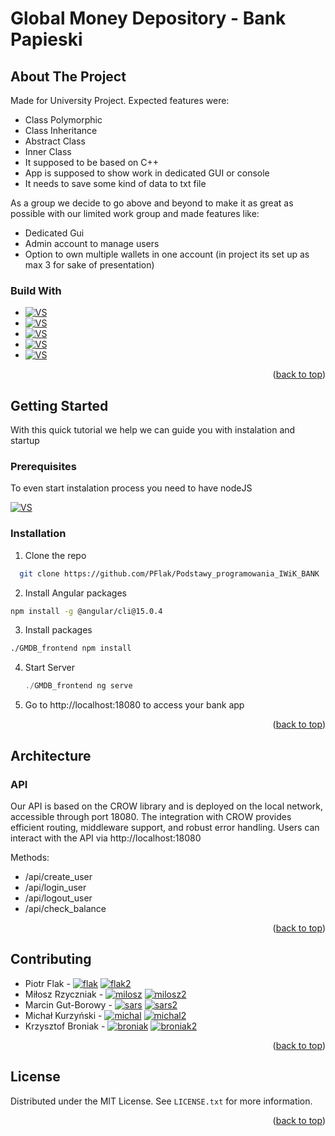 # Global Money Depository -  Bank Papieski
<a name="readme-top"></a>
## About The Project
Made for University Project.
Expected features were:
* Class Polymorphic 
* Class Inheritance
* Abstract Class
* Inner Class
* It supposed to be based on C++
* App is supposed to show work in dedicated GUI or console
* It needs to save some kind of data to txt file

As a group we decide to go above and beyond to make it as great as possible with our limited work group
and made features like:
* Dedicated Gui
* Admin account to manage users
* Option to own multiple wallets in one account (in project its set up as max 3 for sake of presentation)


### Build With

* [![VS][vs.dev]][vs-url]
* [![VS][cmake.dev]][cmake-url]
* [![VS][crow.dev]][crow-url]
* [![VS][vcpkg.dev]][vcpkg-url]
* [![VS][sqlite.dev]][sqlite-url]

<p align="right">(<a href="#readme-top">back to top</a>)</p>

## Getting Started
With this quick tutorial we help we can guide you with instalation and startup

### Prerequisites
To even start instalation process you need to have nodeJS

[![VS][node.dev]][node-url]
### Installation


1. Clone the repo
 
 ```sh
   git clone https://github.com/PFlak/Podstawy_programowania_IWiK_BANK
   ```

2. Install Angular packages
 
  ```sh
  npm install -g @angular/cli@15.0.4
   ```
   
3. Install packages
 
  ```sh
  ./GMDB_frontend npm install
   ```

4. Start Server

   ```js
   ./GMDB_frontend ng serve
   ```
5. Go to http://localhost:18080 to access your bank app


<p align="right">(<a href="#readme-top">back to top</a>)</p>

## Architecture
### API
Our API is based on the CROW library and is deployed on the local network, accessible through port 18080.
The integration with CROW provides efficient routing, middleware support, and robust error handling.
Users can interact with the API via http://localhost:18080

Methods:
+ /api/create_user
+ /api/login_user
+ /api/logout_user
+ /api/check_balance

<p align="right">(<a href="#readme-top">back to top</a>)</p>

## Contributing
* Piotr Flak - [![flak][git.dev]][flak-url] [![flak2][linked.dev]][flak2-url]
* Miłosz Rzyczniak - [![milosz][git.dev]][milosz-url] [![milosz2][linked.dev]][milosz2-url]
* Marcin Gut-Borowy -  [![sars][git.dev]][sars-url]   [![sars2][linked.dev]][sars2-url] 
* Michał Kurzyński - [![michal][git.dev]][michal-url] [![michal2][linked.dev]][michal2-url]
* Krzysztof Broniak - [![broniak][git.dev]][broniak-url] [![broniak2][linked.dev]][broniak2-url]

<p align="right">(<a href="#readme-top">back to top</a>)</p>

<!-- LICENSE -->
## License

Distributed under the MIT License. See `LICENSE.txt` for more information.

<p align="right">(<a href="#readme-top">back to top</a>)</p>



<!-- MARKDOWN LINKS & IMAGES -->

[vs.dev]:https://img.shields.io/badge/Visual%20Studio-v1.0.2-purple?style=for-the-badge
[vs-url]:https://visualstudio.microsoft.com/pl/
[cmake.dev]:https://img.shields.io/badge/Cmake-v3.22%2B-brightgreen?style=for-the-badge
[cmake-url]:https://cmake.org
[vcpkg.dev]:https://img.shields.io/vcpkg/v/entt?style=for-the-badge
[vcpkg-url]:https://vcpkg.io/
[crow.dev]:https://img.shields.io/badge/Crow.H-v1.0+3-red?style=for-the-badge
[crow-url]:https://crowcpp.org/
[sqlite.dev]:https://img.shields.io/badge/sqlite-v3-yellow?style=for-the-badge
[sqlite-url]:https://www.sqlite.org/index.html

[sars-url]: https://github.com/SARSUnicorn
[milosz-url]: https://github.com/Rzyczu
[flak-url]: https://github.com/PFlak
[michal-url]: https://github.com/Trejden
[broniak-url]:  https://github.com/SARSUnicorn

[git.dev]: https://img.shields.io/badge/GitHub-100000?style=for-the-badge&logo=github&logoColor=white
[linked.dev]: https://img.shields.io/badge/LinkedIn-0077B5?style=for-the-badge&logo=linkedin&logoColor=white

[sars2-url]: https://www.linkedin.com/in/marcin-gut-borowy-4b4854203/
[milosz2-url]:  https://www.linkedin.com/in/mi%C5%82osz-rzyczniak-b68175253/
[flak2-url]: https://www.linkedin.com/in/krzysztof-broniak-2283b3246/
[michal2-url]: https://www.linkedin.com/in/krzysztof-broniak-2283b3246/
[broniak2-url]: https://www.linkedin.com/in/krzysztof-broniak-2283b3246/

[node.dev]:https://img.shields.io/badge/Node.js-43853D?style=for-the-badge&logo=node.js&logoColor=white
[node-url]:https://nodejs.org/en
